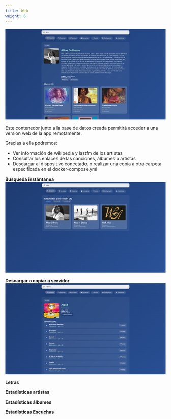 ```yaml
---
title: Web
weight: 6
---
```


![Pasted image 20250604153713.png](Pasted-image-20250604153713.png)

Este contenedor junto a la base de datos creada permitirá acceder a una version web de la app remotamente.

Gracias a ella podremos:
- Ver información de wikipedia y lastfm de los artistas
- Consultar los enlaces de las canciones, álbumes o artistas
- Descargar al dispositivo conectado, o realizar una copia a otra carpeta especificada en el docker-compose.yml 

**Busqueda instántanea**
![Pasted image 20250604153643.png](Pasted-image-20250604153643.png)

**Descargar o copiar a servidor**
![Pasted image 20250604154010.png](Pasted-image-20250604154010.png)

**Letras**

**Estadísticas artistas**

**Estadísticas álbumes**

**Estadísticas Escuchas**

